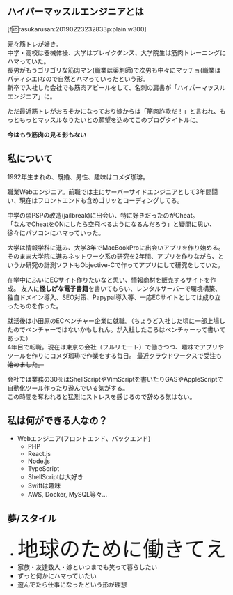 ## ハイパーマッスルエンジニアとは

[f:id:rasukarusan:20190223232833p:plain:w300]

元々筋トレが好き。  
中学・高校は器械体操、大学はブレイクダンス、大学院生は筋肉トレーニングにハマっていた。  
長男がもうゴリゴリな筋肉マン(職業は薬剤師)で次男も中々にマッチョ(職業はパティシエ)なので自然とハマっていったという形。  
新卒で入社した会社でも筋肉アピールをして、名刺の肩書が「ハイパーマッスルエンジニア」に。

ただ最近筋トレがおろそかになっており嫁からは「筋肉詐欺だ！」と言われ、もっともっとマッスルなりたいとの願望を込めてこのブログタイトルに。

**今はもう筋肉の見る影もない**

## 私について

1992年生まれの<span id="age"></span>、既婚、男性、趣味はコメダ珈琲。

<script>
const date = new Date()
const year = date.getFullYear()
const month = date.getMonth()
const age = month >= 7 ? year - 1992 : year - 1992 - 1

const ageElement = document.getElementById('age')
ageElement.textContent = `${age}歳`
</script>

職業Webエンジニア。前職では主にサーバーサイドエンジニアとして3年間闘い、現在はフロントエンドも含めゴリッとコーディングしてる。


中学の頃PSPの改造(jailbreak)に出会い、特に好きだったのがCheat。  
「なんでCheatをONにしたら空飛べるようになるんだろう」と疑問に思い、徐々にパソコンにハマっていった。

大学は情報学科に進み、大学3年でMacBookProに出会いアプリを作り始める。  
そのまま大学院に進みネットワーク系の研究を2年間、アプリを作りながら、というか研究の計測ソフトもObjective-Cで作ってアプリにして研究をしていた。

在学中にふいにECサイト作りたいなと思い、情報商材を販売するサイトを作成。
友人に**怪しげな電子書籍**を書いてもらい、レンタルサーバーで環境構築、独自ドメイン導入、SEO対策、Papypal導入等、一応ECサイトとしては成り立ったものを作った。

就活後は小田原のECベンチャー企業に就職。（ちょうど入社した頃に一部上場したのでベンチャーではないかもしれん。が入社したころはベンチャーって書いてあった）  
4年目で転職。現在は東京の会社（フルリモート）で働きつつ、趣味でアプリやツールを作りにコメダ珈琲で作業をする毎日。
~~最近クラウドワークスで受注も始めました。~~

会社では業務の30％はShellScriptやVimScriptを書いたりGASやAppleScriptで自動化ツール作ったり遊んでいる気がする。  
この時間を奪われると猛烈にストレスを感じるので辞める気はない。

## 私は何ができる人なの？

- Webエンジニア(フロントエンド、バックエンド)
  - PHP
  - React.js
  - Node.js
  - TypeScript 
  - ShellScriptは大好き
  - Swiftは趣味
  - AWS, Docker, MySQL等々...

## 夢/スタイル

- <font size=16>地球のために働きてえ</font>
- 家族・友達数人・嫁といつまでも笑って暮らしたい
- ずっと何かにハマっていたい
- 遊んでたら仕事になったという形が理想
